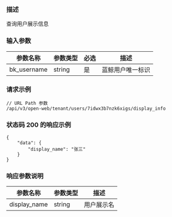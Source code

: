 ### 描述

查询用户展示信息

### 输入参数

| 参数名称    | 参数类型 | 必选 | 描述             |
| ----------- | -------- | ---- | ---------------- |
| bk_username | string   | 是   | 蓝鲸用户唯一标识 |

### 请求示例

```
// URL Path 参数
/api/v3/open-web/tenant/users/7idwx3b7nzk6xigs/display_info
```

### 状态码 200 的响应示例

```json5
{
    "data": {
        "display_name": "张三"
    }
}
```


### 响应参数说明

| 参数名称     | 参数类型 | 描述       |
| ------------ | -------- | ---------- |
| display_name | string   | 用户展示名 |

